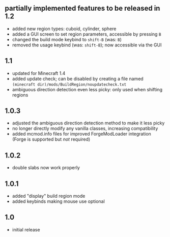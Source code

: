 ## partially implemented features to be released in 1.2
- added new region types: cuboid, cylinder, sphere
- added a GUI screen to set region parameters, accessible by pressing `B`
- changed the build mode keybind to `shift-B` (was: `B`)
- removed the usage keybind (was: `shift-B`); now accessible via the GUI

## 1.1
- updated for Minecraft 1.4
- added update check; can be disabled by creating a file named
  `(minecraft dir)/mods/BuildRegion/noupdatecheck.txt`
- ambiguous direction detection even less picky: only used when shifting regions

## 1.0.3
- adjusted the ambiguous direction detection method to make it less picky
- no longer directly modify any vanilla classes, increasing compatibility
- added mcmod.info files for improved ForgeModLoader integration (Forge is
  supported but *not* required)

## 1.0.2
- double slabs now work properly

## 1.0.1
- added "display" build region mode
- added keybinds making mouse use optional

## 1.0
- initial release
